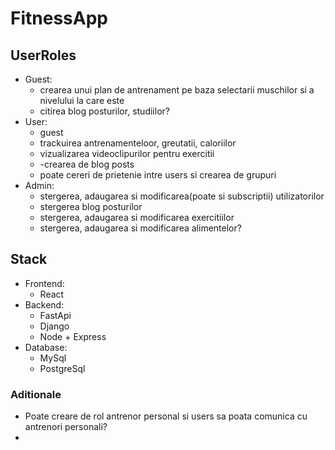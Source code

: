 # FitnessApp
## UserRoles
- Guest:
    - crearea unui plan de antrenament pe baza selectarii muschilor si a nivelului la care este
    - citirea blog posturilor, studiilor?
- User:
    - guest
    - trackuirea antrenamenteloor, greutatii, caloriilor
    - vizualizarea videoclipurilor pentru exercitii
    - -crearea de blog posts
    - poate cereri de prietenie intre users si crearea de grupuri
- Admin:
    - stergerea, adaugarea si modificarea(poate si subscriptii) utilizatorilor
    - stergerea blog posturilor
    - stergerea, adaugarea si modificarea exercitiilor
    - stergerea, adaugarea si modificarea alimentelor?


## Stack
- Frontend: 
    - React
- Backend:
    - FastApi
    - Django
    - Node + Express
- Database:
    - MySql
    - PostgreSql


### Aditionale
- Poate creare de rol antrenor personal si users sa poata comunica cu antrenori personali?
- 
